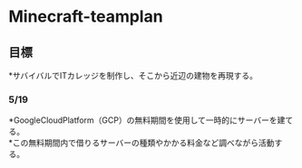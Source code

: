 # Minecraft-teamplan

## 目標
*サバイバルでITカレッジを制作し、そこから近辺の建物を再現する。  

### 5/19
*GoogleCloudPlatform（GCP）の無料期間を使用して一時的にサーバーを建てる。  
*この無料期間内で借りるサーバーの種類やかかる料金など調べながら活動する。  
